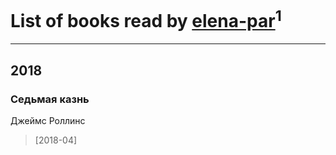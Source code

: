 # List of books read by [elena-par](http://vk.com/id4506016)<sup>1</sup>
---

## 2018

### Седьмая казнь
Джеймс Роллинс
> [2018-04] 



